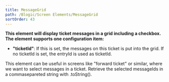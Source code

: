 ```yaml
---
title: MessageGrid
path: /Blogic/Screen Elements/MessageGrid
sortOrder: 43
---
```



   
**This element will display ticket messages in a grid including a checkbox. The element supports one configuration item:**   



- <b>"ticketId"</b>: If this is set, the messages on this ticket is put into the grid. If no ticketId is set, the entryId is used as ticketId.


This element can be useful in screens like "forward ticket" or similar, where we want to select messages in a ticket.
Retrieve the selected messageIds in a commasepareted string with .toString().


